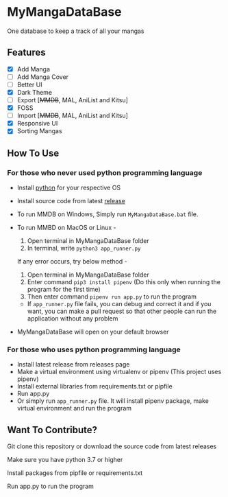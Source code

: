 # MyMangaDataBase

One database to keep a track of all your mangas

## Features

- [x] Add Manga
- [ ] Add Manga Cover
- [ ] Better UI
- [x] Dark Theme
- [ ] Export [~~MMDB~~, MAL, AniList and Kitsu]
- [x] FOSS
- [ ] Import [~~MMDB~~, MAL, AniList and Kitsu]
- [x] Responsive UI
- [x] Sorting Mangas

## How To Use

### For those who never used python programming language

- Install [python](https://www.python.org/downloads/release/python-3108/) for your respective OS
- Install source code from latest [release](https://github.com/EdwinRodger/MyMangaDataBase/releases/latest)
- To run MMDB on Windows, Simply run `MyMangaDataBase.bat` file.
- To run MMBD on MacOS or Linux -

  1. Open terminal in MyMangaDataBase folder
  2. In terminal, write `python3 app_runner.py`

   If any error occurs, try below method -

  1. Open terminal in MyMangaDataBase folder
  2. Enter command `pip3 install pipenv` (Do this only when running the program for the first time)
  3. Then enter command `pipenv run app.py` to run the program

  - If `app_runner.py` file fails, you can debug and correct it and if you want, you can make a pull request so that other people can run the application without any problem
- MyMangaDataBase will open on your default browser

### For those who uses python programming language

- Install latest release from releases page
- Make a virtual environment using virtualenv or pipenv (This project uses pipenv)
- Install external libraries from requirements.txt or pipfile
- Run app.py
- Or simply run `app_runner.py` file. It will install pipenv package, make virtual environment and run the program

## Want To Contribute?

Git clone this repository or download the source code from latest releases

Make sure you have python 3.7 or higher

Install packages from pipfile or requirements.txt

Run app.py to run the program
